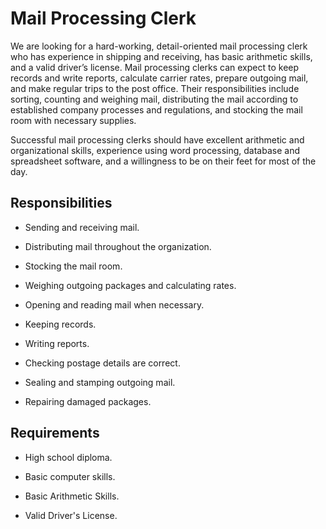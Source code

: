 # Mail Processing Clerk

We are looking for a hard-working, detail-oriented mail processing clerk who has experience in shipping and receiving, has basic arithmetic skills, and a valid driver’s license. Mail processing clerks can expect to keep records and write reports, calculate carrier rates, prepare outgoing mail, and make regular trips to the post office. Their responsibilities include sorting, counting and weighing mail, distributing the mail according to established company processes and regulations, and stocking the mail room with necessary supplies.

Successful mail processing clerks should have excellent arithmetic and organizational skills, experience using word processing, database and spreadsheet software, and a willingness to be on their feet for most of the day.

## Responsibilities

* Sending and receiving mail.

* Distributing mail throughout the organization.

* Stocking the mail room.

* Weighing outgoing packages and calculating rates.

* Opening and reading mail when necessary.

* Keeping records.

* Writing reports.

* Checking postage details are correct.

* Sealing and stamping outgoing mail.

* Repairing damaged packages.

## Requirements

* High school diploma.

* Basic computer skills.

* Basic Arithmetic Skills.

* Valid Driver's License.

